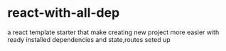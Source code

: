 # react-with-all-dep
a react template starter that make creating new project more easier with ready installed dependencies and state,routes seted up
